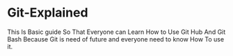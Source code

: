 # Git-Explained
This Is Basic guide So That Everyone can Learn How to Use Git Hub And Git Bash Because Git is need of future and everyone need to know How To use it.
